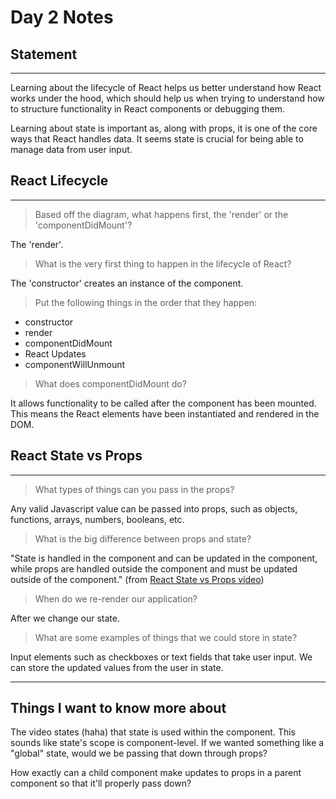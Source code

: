 # Day 2 Notes
## Statement
***
Learning about the lifecycle of React helps us better understand how React works under the hood, which should help us when trying to understand how to structure functionality in React components or debugging them.

Learning about state is important as, along with props, it is one of the core ways that React handles data. It seems state is crucial for being able to manage data from user input.


## React Lifecycle
***
> Based off the diagram, what happens first, the 'render' or the 'componentDidMount'?

The 'render'.

> What is the very first thing to happen in the lifecycle of React?

The 'constructor' creates an instance of the component.

> Put the following things in the order that they happen:

* constructor
* render
* componentDidMount
* React Updates
* componentWillUnmount

> What does componentDidMount do?

It allows functionality to be called after the component has been mounted. This means the React elements have been instantiated and rendered in the DOM.

## React State vs Props
***

> What types of things can you pass in the props?

Any valid Javascript value can be passed into props, such as objects, functions, arrays, numbers, booleans, etc.

> What is the big difference between props and state?

"State is handled in the component and can be updated in the component, while props are handled outside the component and must be updated outside of the component." (from [React State vs Props video](https://www.youtube.com/watch?v=IYvD9oBCuJI))

> When do we re-render our application?

After we change our state.

> What are some examples of things that we could store in state?

Input elements such as checkboxes or text fields that take user input. We can store the updated values from the user in state.

***
## Things I want to know more about
The video states (haha) that state is used within the component. This sounds like state's scope is component-level. If we wanted something like a "global" state, would we be passing that down through props? 

How exactly can a child component make updates to props in a parent component so that it'll properly pass down?